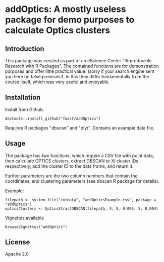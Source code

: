 # addOptics: A mostly useless package for demo purposes to calculate Optics clusters

## Introduction

This package was created as part of an eScience Center "Reproducible Research with R Packages". 
The contained functions are for demonstration purposes and offer little practical value. (sorry 
if your search engine sent you here on false promises!). In this they differ fundamentally 
from the course itself, which was very useful and enjoyable. 

## Installation

Install from Github. 
```
devtools::install_github("foost/addOptics")
````

Requires R packages "dbscan" and "plyr". Contains an example data file. 

## Usage

The package has two functions, which require a CSV file with point data, then 
calculate OPTICS clusters, extract DBSCAN or Xi cluster IDs respectively, add 
the cluster ID to the data frame, and return it. 

Further parameters are the two column numbers that contain the coordinates, and 
clustering parameters (see dbscan R package for details). 

Example: 

```
filepath <- system.file("extdata", "addOpticsExample.csv", package = "addOptics")
opticsClusters <- OpticsXtractDBSCAN(filepath, 4, 5, 0.005, 5, 0.004)
```
 Vignettes available
 
``` 
browseVignettes("addOptics") 
```

## License

Apache 2.0
